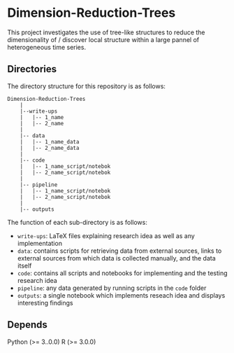 # Dimension-Reduction-Trees
 
This project investigates the use of tree-like structures to reduce the dimensionality of / discover local structure within a large pannel of heterogeneous time series. 

## Directories

The directory structure for this repository is as follows: 

```
Dimension-Reduction-Trees
    |
    |--write-ups
    |   |-- 1_name
    |   |-- 2_name
    |
    |-- data
    |   |-- 1_name_data
    |   |-- 2_name_data
    |
    |-- code 
    |   |-- 1_name_script/notebok
    |   |-- 2_name_script/notebok
    |
    |-- pipeline 
    |   |-- 1_name_script/notebok
    |   |-- 2_name_script/notebok
    |
    |-- outputs
```
The function of each sub-directory is as follows: 

* `write-ups`: LaTeX files explaining research idea as well as any implementation
* `data`: contains scripts for retrieving data from external sources, links to external sources from which data is collected manually, and the data itself
* `code`: contains all scripts and notebooks for implementing and the testing research idea
* `pipeline`: any data generated by running scripts in the `code` folder
* `outputs`: a single notebook which implements reseach idea and displays interesting findings

## Depends

Python (>= 3..0.0) 
R (>= 3.0.0)
